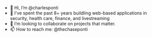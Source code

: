 - 👋 Hi, I’m @charlesponti
- 👀 I've spent the past 8+ years buildling web-based applications in security, health care, finance, and livestreaming
- 💞️ I’m looking to collaborate on projects that matter.
- 📫 How to reach me: @thechaseponti

<!---
charlesponti/charlesponti is a ✨ special ✨ repository because its `README.md` (this file) appears on your GitHub profile.
You can click the Preview link to take a look at your changes.
--->
